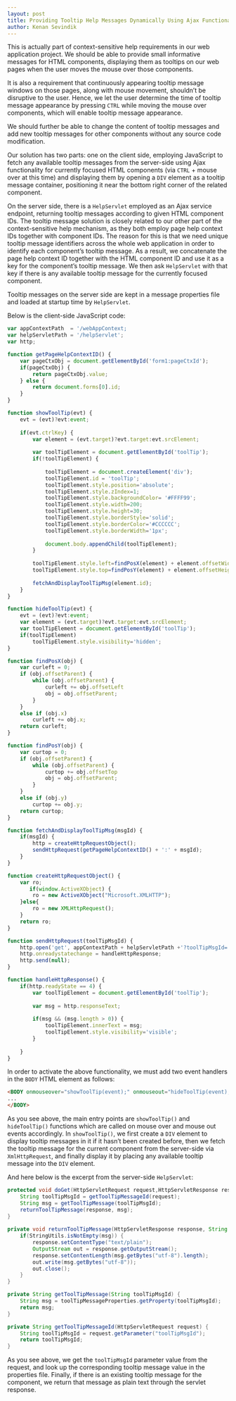 ```yaml
---
layout: post
title: Providing Tooltip Help Messages Dynamically Using Ajax Functionality
author: Kenan Sevindik
---
```

This is actually part of context-sensitive help requirements in our web application project. We should be able to provide 
small informative messages for HTML components, displaying them as tooltips on our web pages when the user moves the mouse 
over those components.

It is also a requirement that continuously appearing tooltip message windows on those pages, along with mouse movement, 
shouldn’t be disruptive to the user. Hence, we let the user determine the time of tooltip message appearance by pressing 
`CTRL` while moving the mouse over components, which will enable tooltip message appearance.

We should further be able to change the content of tooltip messages and add new tooltip messages for other components 
without any source code modification.

Our solution has two parts: one on the client side, employing JavaScript to fetch any available tooltip messages from the 
server-side using Ajax functionality for currently focused HTML components (via `CTRL` + mouse over at this time) and 
displaying them by opening a `DIV` element as a tooltip message container, positioning it near the bottom right corner of 
the related component.

On the server side, there is a `HelpServlet` employed as an Ajax service endpoint, returning tooltip messages according 
to given HTML component IDs. The tooltip message solution is closely related to our other part of the context-sensitive 
help mechanism, as they both employ page help context IDs together with component IDs. The reason for this is that we 
need unique tooltip message identifiers across the whole web application in order to identify each component’s tooltip 
message. As a result, we concatenate the page help context ID together with the HTML component ID and use it as a key for 
the component’s tooltip message. We then ask `HelpServlet` with that key if there is any available tooltip message for 
the currently focused component.

Tooltip messages on the server side are kept in a message properties file and loaded at startup time by `HelpServlet`.

Below is the client-side JavaScript code:

```javascript
var appContextPath  = '/webAppContext;
var helpServletPath = '/helpServlet';
var http;

function getPageHelpContextID() {
    var pageCtxObj = document.getElementById('form1:pageCtxId');
    if(pageCtxObj) {
        return pageCtxObj.value;
    } else {
        return document.forms[0].id;
    }
}

function showToolTip(evt) {
    evt = (evt)?evt:event;
    
    if(evt.ctrlKey) {
        var element = (evt.target)?evt.target:evt.srcElement;
        
        var toolTipElement = document.getElementById('toolTip');
        if(!toolTipElement) {
        
            toolTipElement = document.createElement('div');
            toolTipElement.id = 'toolTip';
            toolTipElement.style.position='absolute';
            toolTipElement.style.zIndex=1;
            toolTipElement.style.backgroundColor= '#FFFF99';
            toolTipElement.style.width=200;
            toolTipElement.style.height=30;
            toolTipElement.style.borderStyle='solid';
            toolTipElement.style.borderColor='#CCCCCC';
            toolTipElement.style.borderWidth='1px';
            
            document.body.appendChild(toolTipElement);
        }
            
        toolTipElement.style.left=findPosX(element) + element.offsetWidth + 10;
        toolTipElement.style.top=findPosY(element) + element.offsetHeight + 10;
        
        fetchAndDisplayToolTipMsg(element.id);
    }    
}

function hideToolTip(evt) {
    evt = (evt)?evt:event;
    var element = (evt.target)?evt.target:evt.srcElement;
    var toolTipElement = document.getElementById('toolTip');
    if(toolTipElement)
        toolTipElement.style.visibility='hidden';
}

function findPosX(obj) {
    var curleft = 0;
    if (obj.offsetParent) {
        while (obj.offsetParent) {
            curleft += obj.offsetLeft
            obj = obj.offsetParent;
        }
    }
    else if (obj.x)
        curleft += obj.x;
    return curleft;
}

function findPosY(obj) {
    var curtop = 0;
    if (obj.offsetParent) {
        while (obj.offsetParent) {
            curtop += obj.offsetTop
            obj = obj.offsetParent;
        }
    }
    else if (obj.y)
        curtop += obj.y;
    return curtop;
}

function fetchAndDisplayToolTipMsg(msgId) {
    if(msgId) {
        http = createHttpRequestObject();
        sendHttpRequest(getPageHelpContextID() + ':' + msgId);
    }
}

function createHttpRequestObject() {
    var ro;
       if(window.ActiveXObject) {
        ro = new ActiveXObject("Microsoft.XMLHTTP");
    }else{
        ro = new XMLHttpRequest();
    }
    return ro;
}

function sendHttpRequest(toolTipMsgId) {
    http.open('get', appContextPath + helpServletPath +'?toolTipMsgId=' + escape(toolTipMsgId),true);
    http.onreadystatechange = handleHttpResponse;
    http.send(null);
}

function handleHttpResponse() {
    if(http.readyState == 4) {
        var toolTipElement = document.getElementById('toolTip');
        
        var msg = http.responseText;
        
        if(msg && (msg.length > 0)) {
            toolTipElement.innerText = msg;
            toolTipElement.style.visibility='visible';
        }
        
    }
}
```

In order to activate the above functionality, we must add two event handlers in the `BODY` HTML element as follows:

```html
<BODY onmouseover="showToolTip(event);" onmouseout="hideToolTip(event);" ...>
...
</BODY>
```
As you see above, the main entry points are `showToolTip()` and `hideToolTip()` functions which are called on mouse over 
and mouse out events accordingly. In `showToolTip()`, we first create a `DIV` element to display tooltip messages in it 
if it hasn’t been created before, then we fetch the tooltip message for the current component from the server-side via 
`XmlHttpRequest`, and finally display it by placing any available tooltip message into the `DIV` element.

And here below is the excerpt from the server-side `HelpServlet`:

```java
protected void doGet(HttpServletRequest request,HttpServletResponse response) throws ServletException, IOException {
    String toolTipMsgId = getToolTipMessageId(request);
    String msg = getToolTipMessage(toolTipMsgId);
    returnToolTipMessage(response, msg);
}
    
private void returnToolTipMessage(HttpServletResponse response, String msg)  throws IOException, UnsupportedEncodingException {
    if(StringUtils.isNotEmpty(msg)) {
        response.setContentType("text/plain");
        OutputStream out = response.getOutputStream();
        response.setContentLength(msg.getBytes("utf-8").length);
        out.write(msg.getBytes("utf-8"));
        out.close();
    }
}

private String getToolTipMessage(String toolTipMsgId) {
    String msg = toolTipMessageProperties.getProperty(toolTipMsgId);
    return msg;
}

private String getToolTipMessageId(HttpServletRequest request) {
    String toolTipMsgId = request.getParameter("toolTipMsgId");
    return toolTipMsgId;
}
```
As you see above, we get the `toolTipMsgId` parameter value from the request, and look up the corresponding tooltip message 
value in the properties file. Finally, if there is an existing tooltip message for the component, we return that message 
as plain text through the servlet response.
